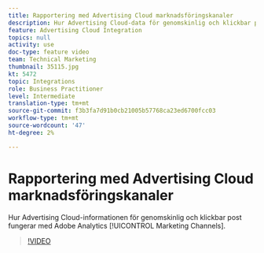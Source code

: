 ```yaml
---
title: Rapportering med Advertising Cloud marknadsföringskanaler
description: Hur Advertising Cloud-data för genomskinlig och klickbar post fungerar med Adobe Analytics Marketing Channels
feature: Advertising Cloud Integration
topics: null
activity: use
doc-type: feature video
team: Technical Marketing
thumbnail: 35115.jpg
kt: 5472
topic: Integrations
role: Business Practitioner
level: Intermediate
translation-type: tm+mt
source-git-commit: f3b3fa7d91b0cb21005b57768ca23ed6700fcc03
workflow-type: tm+mt
source-wordcount: '47'
ht-degree: 2%

---
```



# Rapportering med Advertising Cloud marknadsföringskanaler

Hur Advertising Cloud-informationen för genomskinlig och klickbar post fungerar med Adobe Analytics [!UICONTROL Marketing Channels].

>[!VIDEO](https://video.tv.adobe.com/v/35115/?quality=12&learn=on)
